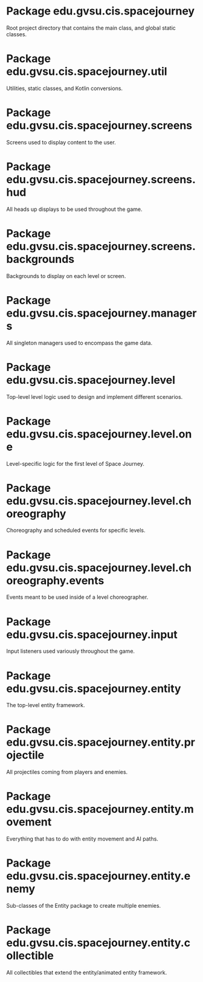 # Package edu.gvsu.cis.spacejourney

Root project directory that contains the main class, and global static classes.

# Package edu.gvsu.cis.spacejourney.util

Utilities, static classes, and Kotlin conversions.

# Package edu.gvsu.cis.spacejourney.screens

Screens used to display content to the user.

# Package edu.gvsu.cis.spacejourney.screens.hud

All heads up displays to be used throughout the game.

# Package edu.gvsu.cis.spacejourney.screens.backgrounds

Backgrounds to display on each level or screen.

# Package edu.gvsu.cis.spacejourney.managers

All singleton managers used to encompass the game data.

# Package edu.gvsu.cis.spacejourney.level

Top-level level logic used to design and implement different scenarios.

# Package edu.gvsu.cis.spacejourney.level.one

Level-specific logic for the first level of Space Journey.

# Package edu.gvsu.cis.spacejourney.level.choreography

Choreography and scheduled events for specific levels.

# Package edu.gvsu.cis.spacejourney.level.choreography.events

Events meant to be used inside of a level choreographer.

# Package edu.gvsu.cis.spacejourney.input

Input listeners used variously throughout the game.

# Package edu.gvsu.cis.spacejourney.entity

The top-level entity framework.

# Package edu.gvsu.cis.spacejourney.entity.projectile

All projectiles coming from players and enemies.

# Package edu.gvsu.cis.spacejourney.entity.movement

Everything that has to do with entity movement and AI paths.

# Package edu.gvsu.cis.spacejourney.entity.enemy

Sub-classes of the Entity package to create multiple enemies.

# Package edu.gvsu.cis.spacejourney.entity.collectible

All collectibles that extend the entity/animated entity framework.

